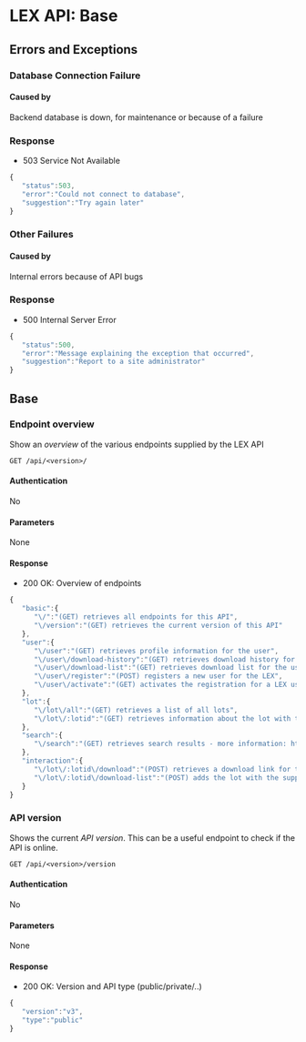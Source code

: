 # LEX API: Base

## Errors and Exceptions

### Database Connection Failure

#### Caused by
Backend database is down, for maintenance or because of a failure

### Response
- 503 Service Not Available

```javascript
{
   "status":503,
   "error":"Could not connect to database",
   "suggestion":"Try again later"
}
```

### Other Failures

#### Caused by
Internal errors because of API bugs

### Response
- 500 Internal Server Error

```javascript
{
   "status":500,
   "error":"Message explaining the exception that occurred",
   "suggestion":"Report to a site administrator"
}
```

## Base

### Endpoint overview

Show an *overview* of the various endpoints supplied by the LEX API

    GET /api/<version>/

#### Authentication
No

#### Parameters
None

#### Response
- 200 OK: Overview of endpoints

```javascript
{
   "basic":{
      "\/":"(GET) retrieves all endpoints for this API",
      "\/version":"(GET) retrieves the current version of this API"
   },
   "user":{
      "\/user":"(GET) retrieves profile information for the user",
      "\/user\/download-history":"(GET) retrieves download history for the user",
      "\/user\/download-list":"(GET) retrieves download list for the user",
      "\/user\/register":"(POST) registers a new user for the LEX",
      "\/user\/activate":"(GET) activates the registration for a LEX user"
   },
   "lot":{
      "\/lot\/all":"(GET) retrieves a list of all lots",
      "\/lot\/:lotid":"(GET) retrieves information about the lot with the supplied ID"
   },
   "search":{
      "\/search":"(GET) retrieves search results - more information: http:\/\/sc4devotion.com\/forums\/index.php?topic=16074.0"
   },
   "interaction":{
      "\/lot\/:lotid\/download":"(POST) retrieves a download link for the lot with the supplied ID - also adds it to download history",
      "\/lot\/:lotid\/download-list":"(POST) adds the lot with the supplied ID to the download-later list"
   }
}
```

### API version

Shows the current *API version*. This can be a useful endpoint to check if the API is online.

    GET /api/<version>/version

#### Authentication
No

#### Parameters
None

#### Response
- 200 OK: Version and API type (public/private/..)

```javascript
{
   "version":"v3",
   "type":"public"
}
```

